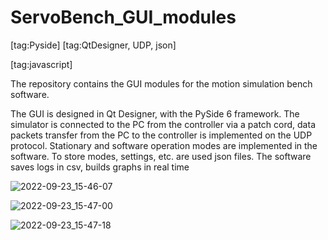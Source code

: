 # ServoBench_GUI_modules

[tag:Pyside] [tag:QtDesigner, UDP, json]

[tag:javascript]


The repository contains the GUI modules for the motion simulation bench software.

The GUI is designed in Qt Designer, with the PySide 6 framework. The simulator is connected to the PC from the controller via a patch cord, data packets transfer from the PC to the controller is implemented on the UDP protocol. Stationary and software operation modes are implemented in the software. To store modes, settings, etc. are used json files. The software saves logs in csv, builds graphs in real time

![2022-09-23_15-46-07](https://user-images.githubusercontent.com/68301720/193608635-116d434c-6fc3-4452-985c-05270ae9821d.png)

![2022-09-23_15-47-00](https://user-images.githubusercontent.com/68301720/193608702-259db111-bba6-4cc8-bcdb-87057f687d1a.png)

![2022-09-23_15-47-18](https://user-images.githubusercontent.com/68301720/193608716-b3542e25-8c1b-4449-afeb-c91c0e52f824.png)

